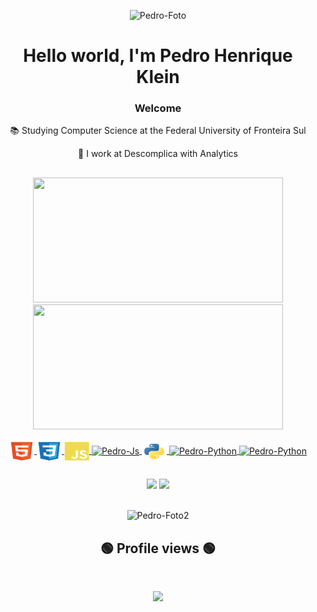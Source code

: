  <p align="center"><img alt="Pedro-Foto" height="125px" width="145px" src="https://cdn.discordapp.com/attachments/865386462530240595/890023245691125770/corpo_todo.png"></p>
<h1 align="center"> Hello world, I'm Pedro Henrique Klein </h1> 

<h3 align="center"> Welcome </h3>

<p align="center">📚 Studying Computer Science at the Federal University of Fronteira Sul </p>
<p align="center">💼 I work at Descomplica with Analytics </p>


##

 <div align="center">
  <a href="https://github.com/Pedrinhonitz">
  <img height="200px" width="400px" src="https://github-readme-stats.vercel.app/api?username=Pedrinhonitz&show_icons=true&theme=chartreuse-dark&include_all_commits=true&count_private=true"/>
  <img height="200px" width="400px" src="https://github-readme-stats.vercel.app/api/top-langs/?username=Pedrinhonitz&layout=compact&langs_count=7&theme=chartreuse-dark"/>
</div>
  
<div style="display: inline_block" align="center"><br>
  <img align="center" alt="Pedro-HTML" height="30" width="40" src="https://raw.githubusercontent.com/devicons/devicon/master/icons/html5/html5-original.svg">
  <img align="center" alt="Pedro-CSS" height="30" width="40" src="https://raw.githubusercontent.com/devicons/devicon/master/icons/css3/css3-original.svg">
  <img align="center" alt="Pedro-Js" height="30" width="40" src="https://raw.githubusercontent.com/devicons/devicon/master/icons/javascript/javascript-plain.svg">
 <img align="center" alt="Pedro-Js" height="30" width="30" src="https://cdn.discordapp.com/attachments/895045831504314379/902597629718970438/React.png">
  <img align="center" alt="Pedro-Python" height="30" width="40" src="https://raw.githubusercontent.com/devicons/devicon/master/icons/python/python-original.svg">
 <img align="center" alt="Pedro-Python" height="30" width="30" src="https://cdn.discordapp.com/attachments/913474140814606346/913474172208971876/c.png">
 <img align="center" alt="Pedro-Python" height="30" width="30" src="https://cdn.discordapp.com/attachments/913474140814606346/923985647264477276/pngwing.com.png">
</div>
  
  ##
  
  <div align="center">
  <a href = "mailto:pedrohenriquekleinphg@gmail.com"><img src="https://img.shields.io/badge/Gmail-D14836?style=for-the-badge&logo=gmail&logoColor=white" target="_blank"></a>
   <a href="https://www.linkedin.com/in/pedro-henrique-klein-a41122221/" target="_blank"><img src="https://img.shields.io/badge/LinkedIn-0077B5?style=for-the-badge&logo=linkedin&logoColor=white" target="_blank"></a>
  </div>
  
  ##
  <p align="center"><img align="center" alt="Pedro-Foto2" height="105px" width="125px" src="https://cdn.discordapp.com/attachments/865386462530240595/890023437324681227/Pescoco_pra_cima.png"></p>
 
  ##
 <h2 align="center"> 🟢 Profile views 🟢</h2><br>
 <p align="center"> 
   <img alingn="center" src="https://profile-counter.glitch.me/Pedrinhonitz/count.svg" />
 </p>
